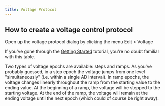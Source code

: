 ```yaml
---
title: Voltage Protocol
---
```


## How to create a voltage control protocol

Open up the voltage protocol dialog by clicking the menu Edit > Voltage

If you've gone through the [Getting Started]() tutorial, you're no doubt familiar with this table.

Two types of voltage epochs are available: steps and ramps. As you've probably guessed, in a step epoch the voltage jumps from one level "simultaneously" (i.e. within a single AD interval). In ramp epochs, the voltage changes linearly throughout the ramp from the starting value to the ending value. At the beginning of a ramp, the voltage will be stepped to the starting voltage. At the end of the ramp, the voltage will remain at the ending voltage until the next epoch (which could of course be right away).